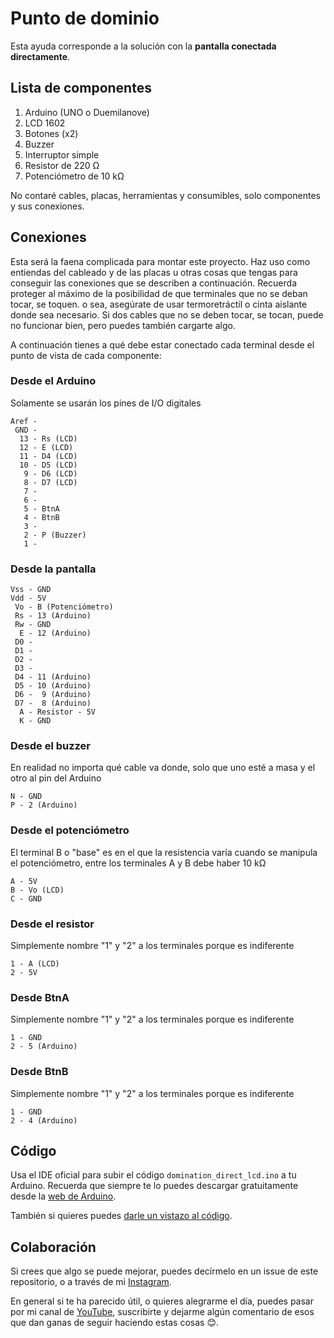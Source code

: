 # Punto de dominio

Esta ayuda corresponde a la solución con la **pantalla conectada directamente**.

## Lista de componentes

1. Arduino (UNO o Duemilanove)
2. LCD 1602
3. Botones (x2)
4. Buzzer
5. Interruptor simple
6. Resistor de 220 &#x2126;
7. Potenciómetro de 10 k&#x2126;

No contaré cables, placas, herramientas y consumibles, solo componentes y sus conexiones.

## Conexiones
Esta será la faena complicada para montar este proyecto. Haz uso como entiendas del cableado y de las placas u otras cosas que tengas para conseguir las conexiones que se describen a continuación. Recuerda proteger al máximo de la posibilidad de que terminales que no se deban tocar, se toquen. o sea, asegúrate de usar termoretráctil o cinta aislante donde sea necesario. Si dos cables que no se deben tocar, se tocan, puede no funcionar bien, pero puedes también cargarte algo.

A continuación tienes a qué debe estar conectado cada terminal desde el punto de vista de cada componente:
### Desde el Arduino
Solamente se usarán los pines de I/O digitales
```
Aref -
 GND -
  13 - Rs (LCD)
  12 - E (LCD)
  11 - D4 (LCD)
  10 - D5 (LCD)
   9 - D6 (LCD)
   8 - D7 (LCD)
   7 -
   6 -
   5 - BtnA
   4 - BtnB
   3 -
   2 - P (Buzzer)
   1 -
```
### Desde la pantalla
```
Vss - GND
Vdd - 5V
 Vo - B (Potenciómetro)
 Rs - 13 (Arduino)
 Rw - GND
  E - 12 (Arduino)
 D0 -
 D1 -
 D2 -
 D3 -
 D4 - 11 (Arduino)
 D5 - 10 (Arduino)
 D6 -  9 (Arduino)
 D7 -  8 (Arduino)
  A - Resistor - 5V
  K - GND
```
### Desde el buzzer
En realidad no importa qué cable va donde, solo que uno esté a masa y el otro al pin del Arduino
```
N - GND
P - 2 (Arduino)
```
### Desde el potenciómetro
El terminal B o "base" es en el que la resistencia varía cuando se manipula el potenciómetro, entre los terminales A y B debe haber 10 k&#x2126;
```
A - 5V
B - Vo (LCD)
C - GND
```
### Desde el resistor
Simplemente nombre "1" y "2" a los terminales porque es indiferente
```
1 - A (LCD)
2 - 5V
```
### Desde BtnA
Simplemente nombre "1" y "2" a los terminales porque es indiferente
```
1 - GND
2 - 5 (Arduino)
```
### Desde BtnB
Simplemente nombre "1" y "2" a los terminales porque es indiferente
```
1 - GND
2 - 4 (Arduino)
```

## Código
Usa el IDE oficial para subir el código `domination_direct_lcd.ino` a tu Arduino. Recuerda que siempre te lo puedes descargar gratuitamente desde la [web de Arduino](https://www.arduino.cc/en/software).

También si quieres puedes [darle un vistazo al código](domination_direct_lcd.ino).

## Colaboración

Si crees que algo se puede mejorar, puedes decírmelo en un issue de este repositorio, o a través de mi [Instagram](https://www.instagram.com/el_legionario_airsoft/).

En general si te ha parecido útil, o quieres alegrarme el día, puedes pasar por mi canal de [YouTube](https://www.youtube.com/c/ElLegionario), suscribirte y dejarme algún comentario de esos que dan ganas de seguir haciendo estas cosas :blush:.